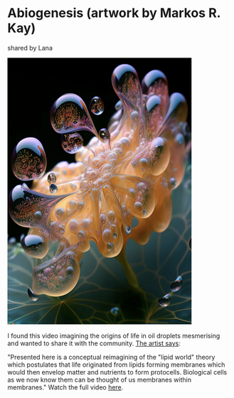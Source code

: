 # Abiogenesis (artwork by Markos R. Kay)
shared by Lana

![Video still](images/abiogenesis.png?h=200)

I found this video imagining the origins of life in oil droplets mesmerising and wanted to share it with the community. [The artist says](https://www.mrkism.com/abiogenesis.html): 

"Presented here is a conceptual reimagining of the "lipid world" theory which postulates that life originated from lipids forming membranes which would then envelop matter and nutrients to form protocells. Biological cells as we now know them can be thought of us membranes within membranes."
Watch the full video [here](https://www.mrkism.com/abiogenesis.html).

